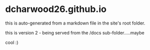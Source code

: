 # dcharwood26.github.io

this is auto-generated from a markdown file in the site's root folder.

this is version 2 - being served from the /docs sub-folder.....maybe

cool :)
